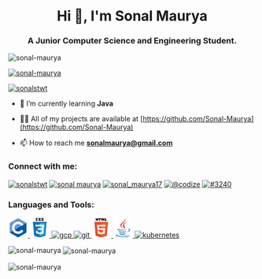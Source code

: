 <h1 align="center">Hi 👋, I'm Sonal Maurya</h1>
<h3 align="center">A Junior Computer Science and Engineering Student.</h3>

<p align="left"> <img src="https://komarev.com/ghpvc/?username=sonal-maurya&label=Profile%20views&color=0e75b6&style=flat" alt="sonal-maurya" /> </p>

<p align="left"> <a href="https://github.com/ryo-ma/github-profile-trophy"><img src="https://github-profile-trophy.vercel.app/?username=sonal-maurya" alt="sonal-maurya" /></a> </p>

<p align="left"> <a href="https://twitter.com/sonalstwt" target="blank"><img src="https://img.shields.io/twitter/follow/sonalstwt?logo=twitter&style=for-the-badge" alt="sonalstwt" /></a> </p>

- 🌱 I’m currently learning **Java**

- 👨‍💻 All of my projects are available at [https://github.com/Sonal-Maurya](https://github.com/Sonal-Maurya)

- 📫 How to reach me **sonalmaurya@gmail.com**

<h3 align="left">Connect with me:</h3>
<p align="left">
<a href="https://twitter.com/sonalstwt" target="blank"><img align="center" src="https://raw.githubusercontent.com/rahuldkjain/github-profile-readme-generator/master/src/images/icons/Social/twitter.svg" alt="sonalstwt" height="30" width="40" /></a>
<a href="https://linkedin.com/in/sonal maurya" target="blank"><img align="center" src="https://raw.githubusercontent.com/rahuldkjain/github-profile-readme-generator/master/src/images/icons/Social/linked-in-alt.svg" alt="sonal maurya" height="30" width="40" /></a>
<a href="https://instagram.com/sonal_maurya17" target="blank"><img align="center" src="https://raw.githubusercontent.com/rahuldkjain/github-profile-readme-generator/master/src/images/icons/Social/instagram.svg" alt="sonal_maurya17" height="30" width="40" /></a>
<a href="https://hashnode.com/@codize" target="blank"><img align="center" src="https://raw.githubusercontent.com/rahuldkjain/github-profile-readme-generator/master/src/images/icons/Social/hashnode.svg" alt="@codize" height="30" width="40" /></a>
<a href="https://discord.gg/#3240" target="blank"><img align="center" src="https://raw.githubusercontent.com/rahuldkjain/github-profile-readme-generator/master/src/images/icons/Social/discord.svg" alt="#3240" height="30" width="40" /></a>
</p>

<h3 align="left">Languages and Tools:</h3>
<p align="left"> <a href="https://www.cprogramming.com/" target="_blank" rel="noreferrer"> <img src="https://raw.githubusercontent.com/devicons/devicon/master/icons/c/c-original.svg" alt="c" width="40" height="40"/> </a> <a href="https://www.w3schools.com/css/" target="_blank" rel="noreferrer"> <img src="https://raw.githubusercontent.com/devicons/devicon/master/icons/css3/css3-original-wordmark.svg" alt="css3" width="40" height="40"/> </a> <a href="https://cloud.google.com" target="_blank" rel="noreferrer"> <img src="https://www.vectorlogo.zone/logos/google_cloud/google_cloud-icon.svg" alt="gcp" width="40" height="40"/> </a> <a href="https://git-scm.com/" target="_blank" rel="noreferrer"> <img src="https://www.vectorlogo.zone/logos/git-scm/git-scm-icon.svg" alt="git" width="40" height="40"/> </a> <a href="https://www.w3.org/html/" target="_blank" rel="noreferrer"> <img src="https://raw.githubusercontent.com/devicons/devicon/master/icons/html5/html5-original-wordmark.svg" alt="html5" width="40" height="40"/> </a> <a href="https://www.java.com" target="_blank" rel="noreferrer"> <img src="https://raw.githubusercontent.com/devicons/devicon/master/icons/java/java-original.svg" alt="java" width="40" height="40"/> </a> <a href="https://kubernetes.io" target="_blank" rel="noreferrer"> <img src="https://www.vectorlogo.zone/logos/kubernetes/kubernetes-icon.svg" alt="kubernetes" width="40" height="40"/> </a> </p>

<p><img align="left" src="https://github-readme-stats.vercel.app/api/top-langs?username=sonal-maurya&show_icons=true&locale=en&layout=compact" alt="sonal-maurya" /></p>

<p>&nbsp;<img align="center" src="https://github-readme-stats.vercel.app/api?username=sonal-maurya&show_icons=true&locale=en" alt="sonal-maurya" /></p>

<p><img align="center" src="https://github-readme-streak-stats.herokuapp.com/?user=sonal-maurya&" alt="sonal-maurya" /></p>
